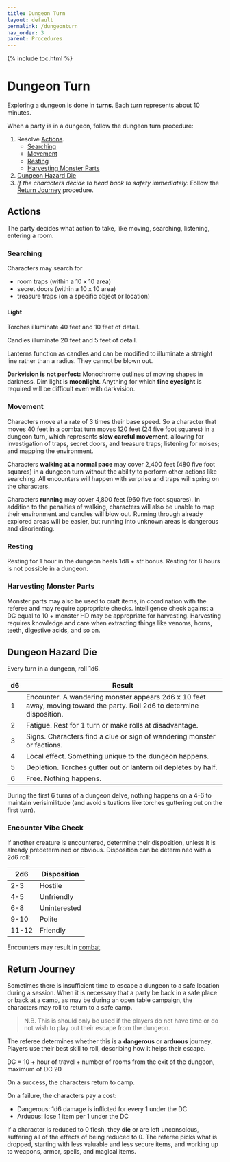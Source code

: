 ```yaml
---
title: Dungeon Turn
layout: default
permalink: /dungeonturn
nav_order: 3
parent: Procedures
---
```

{% include toc.html %}

# Dungeon Turn

Exploring a dungeon is done in **turns**. Each turn represents about 10 minutes.

When a party is in a dungeon, follow the dungeon turn procedure: 

1. Resolve [Actions](#Actions). 
	- [Searching](#Searching)
	- [Movement](#Movement)
	- [Resting](#Resting)
	- [Harvesting Monster Parts](#Harvesting%20Monster%20Parts)
2. [Dungeon Hazard Die](#Dungeon%20Hazard%20Die) 
3. *If the characters decide to head back to safety immediately:* Follow the [Return Journey](#Return%20Journey) procedure.

## Actions
The party decides what action to take, like moving, searching, listening, entering a room. 

### Searching

Characters may search for 
- room traps (within a 10 x 10 area)
- secret doors (within a 10 x 10 area)
- treasure traps (on a specific object or location)

#### Light 
Torches illuminate 40 feet and 10 feet of detail.

Candles illuminate 20 feet and 5 feet of detail. 

Lanterns function as candles and can be modified to illuminate a straight line rather than a radius. They cannot be blown out. 

**Darkvision is not perfect:** Monochrome outlines of moving shapes in darkness. Dim light is **moonlight**. Anything for which **fine eyesight** is required will be difficult even with darkvision.

### Movement

Characters move at a rate of 3 times their base speed. So a character that moves 40 feet in a combat turn moves 120 feet (24 five foot squares) in a dungeon turn, which represents **slow careful movement**, allowing for investigation of traps, secret doors, and treasure traps; listening for noises; and mapping the environment.

Characters **walking at a normal pace** may cover 2,400 feet (480 five foot squares) in a dungeon turn without the ability to perform other actions like searching. All encounters will happen with surprise and traps will spring on the characters. 

Characters **running** may cover 4,800 feet (960 five foot squares). In addition to the penalties of walking, characters will also be unable to map their environment and candles will blow out. Running through already explored areas will be easier, but running into unknown areas is dangerous and disorienting. 

### Resting

Resting for 1 hour in the dungeon heals 1d8 + str bonus. Resting for 8 hours is not possible in a dungeon.

### Harvesting Monster Parts

Monster parts may also be used to craft items, in coordination with the referee and may require appropriate checks. Intelligence check against a DC equal to 10 + monster HD may be appropriate for harvesting. Harvesting requires knowledge and care when extracting things like venoms, horns, teeth, digestive acids, and so on. 


## Dungeon Hazard Die

Every turn in a dungeon, roll 1d6. 


| d6  | Result                                                                                                                 |
| --- | ---------------------------------------------------------------------------------------------------------------------- |
| 1   | Encounter. A wandering monster appears 2d6 x 10 feet away, moving toward the party. Roll 2d6 to determine disposition. |
| 2   | Fatigue. Rest for 1 turn or make rolls at disadvantage.                                                                |
| 3   | Signs. Characters find a clue or sign of wandering monster or factions.                                                |
| 4   | Local effect. Something unique to the dungeon happens.                                                                 |
| 5   | Depletion. Torches gutter out or lantern oil depletes by half.                                                                                                                       |
| 6   | Free. Nothing happens.                                                                                                       |

During the first 6 turns of a dungeon delve, nothing happens on a 4-6 to maintain verisimilitude (and avoid situations like torches guttering out on the first turn).

### Encounter Vibe Check

If another creature is encountered, determine their disposition, unless it is already predetermined or obvious. Disposition can be determined with a 2d6 roll: 

| 2d6   | Disposition  |
| ----- | ------------ |
| 2-3   | Hostile      |
| 4-5   | Unfriendly   |
| 6-8   | Uninterested |
| 9-10  | Polite       |
| 11-12 | Friendly     |

Encounters may result in [combat](combatround).

## Return Journey 

Sometimes there is insufficient time to escape a dungeon to a safe location during a session. When it is necessary that a party be back in a safe place or back at a camp, as may be during an open table campaign, the characters may roll to return to a safe camp. 

> N.B. This is should only be used if the players do not have time or do not wish to play out their escape from the dungeon.

The referee determines whether this is a **dangerous** or **arduous** journey. Players use their best skill to roll, describing how it helps their escape.

DC = 10 + hour of travel + number of rooms from the exit of the dungeon, maximum of DC 20

On a success, the characters return to camp. 

On a failure, the characters pay a cost: 

- Dangerous: 1d6 damage is inflicted for every 1 under the DC
- Arduous: lose 1 item per 1 under the DC

If a character is reduced to 0 flesh, they **die** or are left unconscious, suffering all of the effects of being reduced to 0. The referee picks what is dropped, starting with less valuable and less secure items, and working up to weapons, armor, spells, and magical items.

